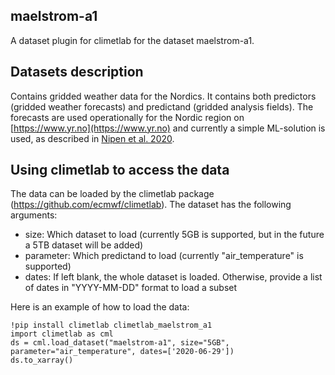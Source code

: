 ## maelstrom-a1

A dataset plugin for climetlab for the dataset maelstrom-a1.

## Datasets description

Contains gridded weather data for the Nordics. It contains both predictors (gridded weather forecasts) and
predictand (gridded analysis fields). The forecasts are used operationally for the Nordic region on
[https://www.yr.no](https://www.yr.no) and currently a simple ML-solution is used, as described in
[Nipen et al. 2020](https://journals.ametsoc.org/view/journals/bams/101/1/bams-d-18-0237.1.xml).

## Using climetlab to access the data

The data can be loaded by the climetlab package (https://github.com/ecmwf/climetlab). The dataset has the
following arguments:
- size: Which dataset to load (currently 5GB is supported, but in the future a 5TB dataset will be added)
- parameter: Which predictand to load (currently "air_temperature" is supported)
- dates: If left blank, the whole dataset is loaded. Otherwise, provide a list of dates in "YYYY-MM-DD"
format to load a subset

Here is an example of how to load the data:
```
!pip install climetlab climetlab_maelstrom_a1
import climetlab as cml
ds = cml.load_dataset("maelstrom-a1", size="5GB", parameter="air_temperature", dates=['2020-06-29'])
ds.to_xarray()
```
